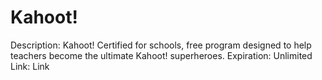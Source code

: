 # Kahoot!

Description: Kahoot! Certified for schools, free program designed to help teachers become the ultimate Kahoot! superheroes.
Expiration: Unlimited
Link: Link

